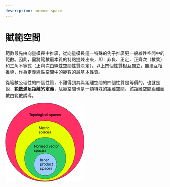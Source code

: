 ```yaml
---
description: normed space
---
```


# 賦範空間

範數最先由向量模長中推廣，從向量模長這一特殊的例子推廣更一般線性空間中的範數。因此，需將範數最本質的特點提煉出來，即：非負、正定、正齊次（數乘）和三角不等式（正齊次由線性空間性質決定）。以上四個性質相互獨立，無法互相推導，作為定義線性空間中的範數的最基本性質。

從範數公理性的四個性質，不難得到其與距離空間的四個性質是等價的。也就是說，**範數滿足距離的定義**，賦範空間也是一類特殊的距離空間，該距離空間距離函數由範數誘導。

![&#x8CE6;&#x7BC4;&#x7A7A;&#x9593;&#x70BA;&#x5EA6;&#x91CF;&#x7A7A;&#x9593;&#x7684;&#x7279;&#x4F8B;](../.gitbook/assets/250px-mathematical_spaces-min.png)

